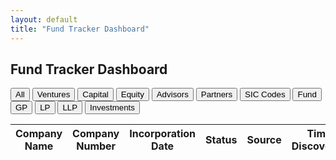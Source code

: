 ```yaml
---
layout: default
title: "Fund Tracker Dashboard"
---
```


## Fund Tracker Dashboard

<div class="site-nav">
  <button data-filter="" class="active">All</button>
  <button data-filter="Ventures">Ventures</button>
  <button data-filter="Capital">Capital</button>
  <button data-filter="Equity">Equity</button>
  <button data-filter="Advisors">Advisors</button>
  <button data-filter="Partners">Partners</button>
  <button data-filter="SIC">SIC Codes</button>
  <button data-filter="fund">Fund</button>
  <button data-filter="gp">GP</button>
  <button data-filter="lp">LP</button>
  <button data-filter="llp">LLP</button>
  <button data-filter="investments">Investments</button>
</div>

<table id="companies" class="display" style="width:100%">
  <thead>
    <tr>
      <th>Company Name</th>
      <th>Company Number</th>
      <th>Incorporation Date</th>
      <th>Status</th>
      <th>Source</th>
      <th>Time Discovered</th>
      <th>Date Downloaded</th>
    </tr>
  </thead>
  <tbody></tbody>
</table>

<script src="https://code.jquery.com/jquery-3.6.0.min.js"></script>
<script src="https://cdn.jsdelivr.net/npm/papaparse@5.4.1/papaparse.min.js"></script>
<script src="https://cdn.datatables.net/1.13.4/js/jquery.dataTables.min.js"></script>
<script>
  let table;

  // 1) Load the CSV data
  Papa.parse("{{ '/assets/data/master_companies.csv' | relative_url }}", {
    download: true,
    header: true,
    complete: results => {
      table = $('#companies').DataTable({
        data: results.data,
        columns: [
          { data: 'Company Name' },
          { data: 'Company Number' },
          { data: 'Incorporation Date' },
          { data: 'Status' },
          { data: 'Source' },
          { data: 'Time Discovered' },
          { data: 'Date Downloaded' }
        ],
        pageLength: 25
      });
    }
  });

  // 2) Wire up the filter buttons
  document.querySelectorAll('.site-nav button').forEach(btn => {
    btn.addEventListener('click', () => {
      document.querySelector('.site-nav button.active').classList.remove('active');
      btn.classList.add('active');
      const key = btn.dataset.filter;
      if (!key) {
        table.search('').draw();
      } else {
        table.column(4).search(key, true, false).draw();
      }
    });
  });
</script>
